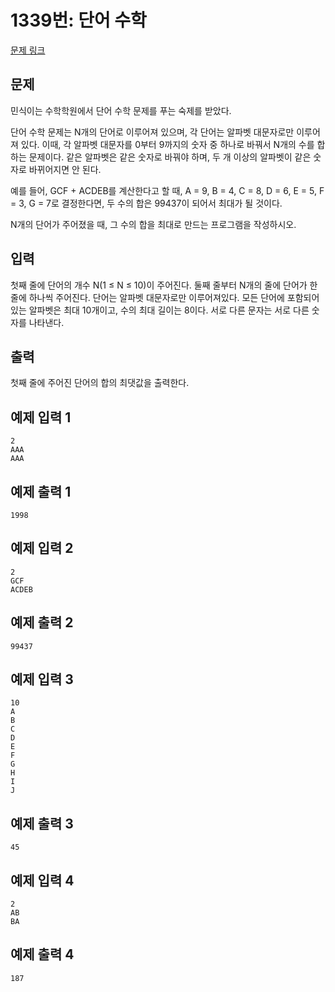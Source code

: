 # 1339번: 단어 수학

[문제 링크](https://www.acmicpc.net/problem/1339)

## 문제  
민식이는 수학학원에서 단어 수학 문제를 푸는 숙제를 받았다.

단어 수학 문제는 N개의 단어로 이루어져 있으며, 각 단어는 알파벳 대문자로만 이루어져 있다. 이때, 각 알파벳 대문자를 0부터 9까지의 숫자 중 하나로 바꿔서 N개의 수를 합하는 문제이다. 같은 알파벳은 같은 숫자로 바꿔야 하며, 두 개 이상의 알파벳이 같은 숫자로 바뀌어지면 안 된다.

예를 들어, GCF + ACDEB를 계산한다고 할 때, A = 9, B = 4, C = 8, D = 6, E = 5, F = 3, G = 7로 결정한다면, 두 수의 합은 99437이 되어서 최대가 될 것이다.

N개의 단어가 주어졌을 때, 그 수의 합을 최대로 만드는 프로그램을 작성하시오.

## 입력  
첫째 줄에 단어의 개수 N(1 ≤ N ≤ 10)이 주어진다. 둘째 줄부터 N개의 줄에 단어가 한 줄에 하나씩 주어진다. 단어는 알파벳 대문자로만 이루어져있다. 모든 단어에 포함되어 있는 알파벳은 최대 10개이고, 수의 최대 길이는 8이다. 서로 다른 문자는 서로 다른 숫자를 나타낸다.

## 출력  
첫째 줄에 주어진 단어의 합의 최댓값을 출력한다.

## 예제 입력 1
```
2
AAA
AAA
```

## 예제 출력 1  
```
1998
```

## 예제 입력 2
```
2
GCF
ACDEB
```

## 예제 출력 2
```
99437
```

## 예제 입력 3
```
10
A
B
C
D
E
F
G
H
I
J
```

## 예제 출력 3  
```
45
```

## 예제 입력 4
```
2
AB
BA
```

## 예제 출력 4  
```
187
```